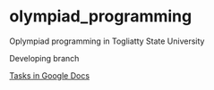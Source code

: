 # olympiad_programming
Oplympiad programming in Togliatty State University


Developing branch


[Tasks in Google Docs](https://docs.google.com/document/d/1q5YQmhWsPQzv_5fRfhujMt_etZmnRf0J-TRaXdLEt9M/view?usp=sharing)
